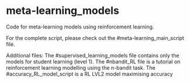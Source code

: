 # meta-learning_models
Code for meta-learning models using reinforcement learning.

For the complete script, please check out the #meta-learning_main_script file. 

Additional files:
The #supervised_learning_models file contains only the models for student learning (level 1).
The #nbandit_RL file is a tutorial on reinforcement learning modelling using the n-bandit task. 
The #accuracy_RL_model_script is a RL LVL2 model maximising accuracy
